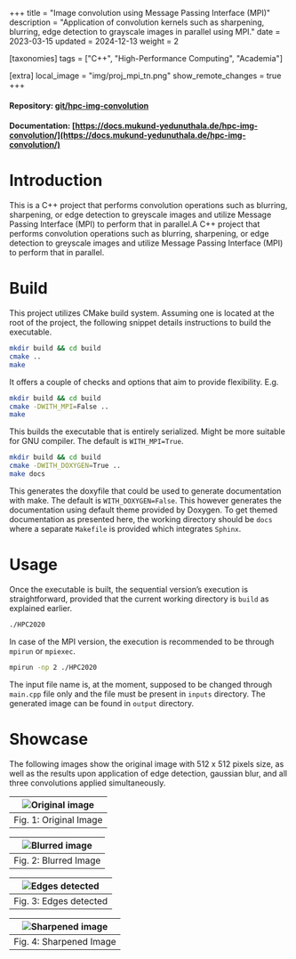 +++
title = "Image convolution using Message Passing Interface (MPI)"
description = "Application of convolution kernels such as sharpening, blurring, edge detection to grayscale images in parallel using MPI."
date = 2023-03-15
updated = 2024-12-13
weight = 2

[taxonomies]
tags = ["C++", "High-Performance Computing", "Academia"]

[extra]
local_image = "img/proj_mpi_tn.png"
show_remote_changes = true
+++
#### Repository: [git/hpc-img-convolution](https://gitlab.com/mukund-yedunuthala/hpc-img-convolution)
#### Documentation: [https://docs.mukund-yedunuthala.de/hpc-img-convolution/](https://docs.mukund-yedunuthala.de/hpc-img-convolution/)

Introduction
============

This is a C++ project that performs convolution operations such as blurring, sharpening, or edge detection to greyscale images and utilize Message Passing Interface (MPI) to perform that in parallel.A C++ project that performs convolution operations such as blurring, sharpening, or edge detection to greyscale images and utilize Message Passing Interface (MPI) to perform that in parallel.

Build
=====

This project utilizes CMake build system. Assuming one is located at the root
of the project, the following snippet details instructions to build the 
executable.

```bash
mkdir build && cd build
cmake ..
make
```

It offers a couple of checks and options that aim to provide flexibility. E.g.

```bash
mkdir build && cd build
cmake -DWITH_MPI=False ..
make
```

This builds the executable that is entirely serialized. Might be more suitable for 
GNU compiler. The default is ``WITH_MPI=True``.

```bash
mkdir build && cd build
cmake -DWITH_DOXYGEN=True ..
make docs
```


This generates the doxyfile that could be used to generate documentation with make. The default is ``WITH_DOXYGEN=False``. This however generates the documentation using default theme provided by Doxygen. To get themed documentation as presented here, the working directory should be ``docs`` where a separate ``Makefile`` is provided which integrates ``Sphinx``.

Usage
=====
Once the executable is built, the sequential version’s execution is straightforward, provided that the current working directory is ``build`` as explained earlier.

```bash
./HPC2020
```

In case of the MPI version, the execution is recommended to be through ``mpirun`` or ``mpiexec``.

```bash
mpirun -np 2 ./HPC2020
```

The input file name is, at the moment, supposed to be changed through ``main.cpp`` file only and the file must be present in ``inputs`` directory. The generated image can be found in ``output`` directory.

Showcase
========
The following images show the original image with 512 x 512 pixels size, as well as the results upon application of edge detection, gaussian blur, and all three convolutions applied simultaneously.

| ![Original image](https://gitlab.com/mukund-yedunuthala/hpc-img-convolution/-/raw/main/inputs/512.png?ref_type=heads) |
|:--:|
|  Fig. 1: Original Image |


| ![Blurred image](https://gitlab.com/mukund-yedunuthala/hpc-img-convolution/-/raw/main/output/512blur.png?ref_type=heads) |
|:--:|
|  Fig. 2: Blurred Image |


| ![Edges detected](https://gitlab.com/mukund-yedunuthala/hpc-img-convolution/-/raw/main/output/512edge.png?ref_type=heads) |
|:--:|
|  Fig. 3: Edges detected |


| ![Sharpened image](https://gitlab.com/mukund-yedunuthala/hpc-img-convolution/-/raw/main/output/512sharpen.png?ref_type=heads) |
|:--:|
|  Fig. 4: Sharpened Image |